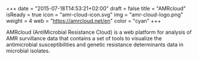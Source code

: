 +++
date = "2015-07-18T14:53:21+02:00"
draft = false
title = "AMRcloud"
isReady = true
icon = "amr-cloud-icon.svg"
img = "amr-cloud-logo.png"
weight = 4
web = "https://amrcloud.net/en"
color = "cyan"
+++

AMRcloud (AntiMicrobial Resistance Cloud) is a web platform for analysis of AMR survillance data that contains a set of tools to visualize the antimicrobial susceptibilities and genetic resistance determinants data in microbial isolates.
